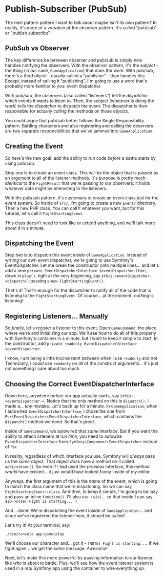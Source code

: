 # Publish-Subscriber (PubSub)

The next pattern pattern I want to talk about maybe *isn't* its own pattern? In
reality, it's more of a *variation* of the observer pattern. It's called "pub/sub"
or "publish subscribe"

## PubSub vs Observer

The key difference be between observer and pub/sub is simply *who* handles notifying
the observers. With the observer pattern, it's the *subject* - the thing (in our
case, `GameApplication`) that does the work. With pub/sub, there's a third object -
usually called a "publisher" - than handles this. Except, instead of calling it
"publishing", I'm going to use a word that's probably more familiar to you: event
dispatcher.

With pub/sub, the observers (also called "listeners") tell the *dispatcher* which
events it wants to listen to. Then, the subject (whatever is doing the work) tells
the *dispatcher* to dispatch the event. The dispatcher is then responsible for
actually *calling* the methods on those objects.

You *could* argue that pub/sub better follows the Single Responsibility pattern.
Battling characters and also registering and calling the observers are two separate
responsibilities that we've jammed into `GameApplication`.

## Creating the Event

So here's the new goal: add the ability to run code *before* a battle starts by using
pub/sub.

Step one is to create an event class. This will be the object that is passed as an
argument to all of the listener methods. It's purpose is pretty much *identical*
to the `FightResult` that we're passing to our observers: it holds whatever data
might be interesting to the listeners.

With the pub/sub pattern, it's customary to create an event class *just* for the
event system. So inside of `src/`, I'm going to create a new `Event/` directory.
Then a new PHP class. You can call it whatever you want, but for this tutorial, let's
call it `FightStartingEvent`.

This class doesn't need to look like or extend anything, and we'll talk more about
it in a minute.

## Dispatching the Event

Step *two* is to dispatch this event *inside* of `GameApplication`. Instead of
writing our own event dispatcher, we're going to use Symfony's EventDispatcher. Let
me break the constructor onto multiple lines... and let's add a new
`private EventDispatcherInterface $eventDispatcher`.Then, down in `play()`, right
at the very beginning, say `$this->eventDispatcher->dispatch()` passing
a `new FightStartingEvent()`.

That's *it*! That's enough for the dispatcher to notify all of the code that is
listening to the `FightStartingEvent`. Of course... at the moment, *nothing* is
listening!

## Registering Listeners... Manually

So *finally*, let's register a listener to this event. Open `GameCommand`: the place
where we're and initializing our app. We'll see how to do all of this properly with
Symfony's container in a minute, but I want to keep it simple to start. In the
constructor, add `private readonly EventDispatcherInterface $eventDispatcher`.

I know, I *am* being a little inconsistent between when I use `readonly` and not.
Technically, I *could* use `readonly` on *all* of the construct arguments... it's
just not something I care about too much.

## Choosing the Correct EventDispatcherInterface

Down here, anywhere before our app actually starts, say `$this->eventDispatcher->`.
Notice that the only method on this is `dispatch()`. I made a... *tiny* mistake.
Let's back up for a minute. In `GameApplication`, when I autowired
`EventDispatcherInterface`, I chose the one from
`Psr\EventDispatcher\EventDispatcherInterface`, which contains the `dispatch()`
method we need. So that's *great*.

Inside of `GameCommand`, we autowired that *same* interface. But if you want the
ability to attach listeners at *run time*, you need to autowire
`EventDispatcherInterface` from `Symfony\Component\EventDispatcher` instead of `Psr`.

In reality, regardless of which interface you use, Symfony will *always* pass
us the *same* object. That object *does* have a method on it called `addListener()`.
So even if I had used the *previous* interface, this method *would* have existed...
it just would have looked funny inside of my editor.

Anyways, the first argument of this is the *name* of the event, which is going to
match the class name that we're dispatching. So we can say
`FightStartingEvent::class`. And then, to keep it simple, I'm going to be lazy and
pass an inline `function()`. I'll also `use ($io)`... so that inside I can say
`$io->note('Fight is starting...')`

And... done! We're dispatching the event inside of `GameApplication`... and since
we've registered the listener here, it should be called!

Let's try it! At your terminal, say:

```terminal
./bin/console app:game:play
```

We'll choose our character and... got it - `[NOTE] Fight is starting...`. If we fight
again... we get the *same* message. *Awesome*!

Next, let's make this more powerful by passing information to our listener, like
*who* is about to battle. Plus, we'll see how the event listener system is used
in a *real* Symfony app using the container to wire everything up.